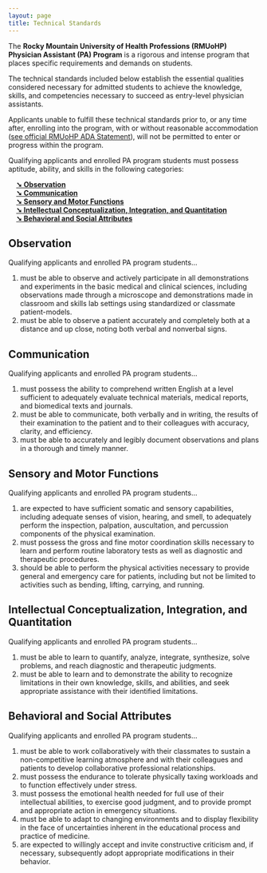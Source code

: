 ```yaml
---
layout: page
title: Technical Standards
---
```


The **Rocky Mountain University of Health Professions (RMUoHP) Physician Assistant (PA) Program** is a rigorous and intense program that places specific requirements and demands on students.

The technical standards included below establish the essential qualities considered necessary for admitted students to achieve the knowledge, skills, and competencies necessary to succeed as entry-level physician assistants. 

Applicants unable to fulfill these technical standards prior to, or any time after, enrolling into the program, with or without reasonable accommodation ([see official RMUoHP ADA Statement](http://rmuohp.edu/students/student-services/learning-disabilities-physical-challenges/)), will not be permitted to enter or progress within the program.

Qualifying applicants and enrolled PA program students must possess aptitude, ability, and skills in the following categories:

&nbsp;&nbsp;&nbsp;&nbsp;**[➘ Observation](#observation)**  
&nbsp;&nbsp;&nbsp;&nbsp;**[➘ Communication](#communication)**  
&nbsp;&nbsp;&nbsp;&nbsp;**[➘ Sensory and Motor Functions](#sensory-and-motor-functions)**  
&nbsp;&nbsp;&nbsp;&nbsp;**[➘ Intellectual Conceptualization, Integration, and Quantitation](#intellectual-conceptualization-integration-and-quantitation)**  
&nbsp;&nbsp;&nbsp;&nbsp;**[➘ Behavioral and Social Attributes](#behavioral-and-social-attributes)**  

## Observation

Qualifying applicants and enrolled PA program students...

1. must be able to observe and actively participate in all demonstrations and experiments in the basic medical and clinical sciences, including observations made through a microscope and demonstrations made in classroom and skills lab settings using standardized or classmate patient-models.
2. must be able to observe a patient accurately and completely both at a distance and up close, noting both verbal and nonverbal signs.

## Communication

Qualifying applicants and enrolled PA program students...

1. must possess the ability to comprehend written English at a level sufficient to adequately evaluate technical materials, medical reports, and biomedical texts and journals.
2. must be able to communicate, both verbally and in writing, the results of their examination to the patient and to their colleagues with accuracy, clarity, and efficiency.
3. must be able to accurately and legibly document observations and plans in a thorough and timely manner.

## Sensory and Motor Functions

Qualifying applicants and enrolled PA program students...

1. are expected to have sufficient somatic and sensory capabilities, including adequate senses of vision, hearing, and smell, to adequately perform the inspection, palpation, auscultation, and percussion components of the physical examination.
2. must possess the gross and fine motor coordination skills necessary to learn and perform routine laboratory tests as well as diagnostic and therapeutic procedures.
3. should be able to perform the physical activities necessary to provide general and emergency care for patients, including but not be limited to activities such as bending, lifting, carrying, and running.

## Intellectual Conceptualization, Integration, and Quantitation

Qualifying applicants and enrolled PA program students...

1. must be able to learn to quantify, analyze, integrate, synthesize, solve problems, and reach diagnostic and therapeutic judgments.
2. must be able to learn and to demonstrate the ability to recognize limitations in their own knowledge, skills, and abilities, and seek appropriate assistance with their identified limitations.

## Behavioral and Social Attributes

Qualifying applicants and enrolled PA program students...

1. must be able to work collaboratively with their classmates to sustain a non-competitive learning atmosphere and with their colleagues and patients to develop collaborative professional relationships.
2. must possess the endurance to tolerate physically taxing workloads and to function effectively under stress.
3. must possess the emotional health needed for full use of their intellectual abilities, to exercise good judgment, and to provide prompt and appropriate action in emergency situations.
4. must be able to adapt to changing environments and to display flexibility in the face of uncertainties inherent in the educational process and practice of medicine.
5. are expected to willingly accept and invite constructive criticism and, if necessary, subsequently adopt appropriate modifications in their behavior. 